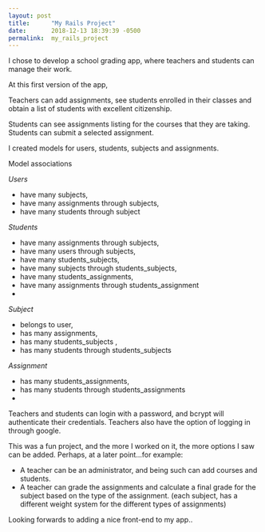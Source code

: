 ```yaml
---
layout: post
title:      "My Rails Project"
date:       2018-12-13 18:39:39 -0500
permalink:  my_rails_project
---
```



I chose to develop a school grading app, where teachers and students can manage their work.

At this first version of the app, 

Teachers can add assignments, see students enrolled in their classes and obtain a list of students with excellent citizenship.

Students can see assignments listing for the courses that they are taking. Students can submit a selected assignment.


I created models for users, students, subjects and assignments.

Model associations

*Users*  
* have many subjects, 
* have many assignments through subjects, 
* have many students through subject  	

*Students*	 
* have many  assignments  through subjects, 
* have many  users  through  subjects, 
* have many  students_subjects, 
* have many  subjects through   students_subjects, 
* have many  students_assignments, 
* have many  assignments through   students_assignment  
* 
*Subject*  
* belongs to user, 
* has many assignments,
* has many students_subjects , 
* has many students through students_subjects 

*Assignment*  
* has many students_assignments,   
* has many students through students_assignments   
* 
Teachers and students can login with a password, and bcrypt will authenticate their credentials. Teachers also have the option of logging in   through google.

This was a fun project, and the more I worked on it, the more options I saw can be added.
Perhaps, at a later point...for example:
* A teacher can be an administrator, and being such can add courses and students.
* A teacher can grade the assignments and calculate a final grade for the subject based on the type of the assignment. (each subject, has a different weight system for the different types of assignments)

Looking forwards to adding a nice front-end to my app..




